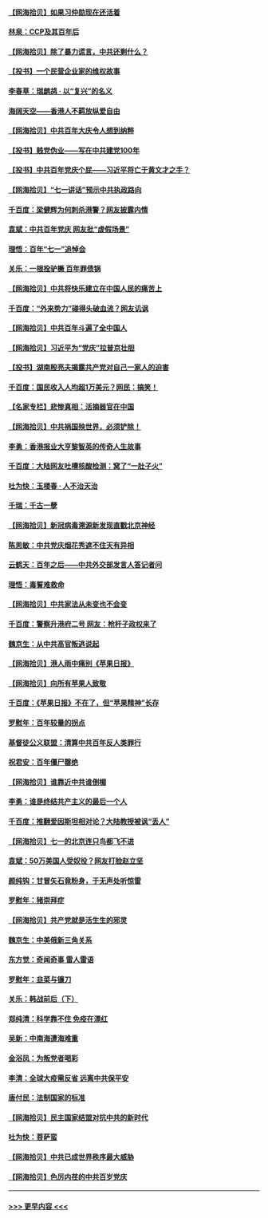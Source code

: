 #### [【网海拾贝】如果习仲勋现在还活着](../pages/nsc993/n13073410.md?t=07072001) 
#### [林泉：CCP及其百年后](../pages/nsc993/n13073226.md?t=07072001) 
#### [【网海拾贝】除了暴力谎言，中共还剩什么？](../pages/nsc993/n13071082.md?t=07072001) 
#### [【投书】一个民营企业家的维权故事](../pages/nsc993/n13070932.md?t=07072001) 
#### [李春草：瑞鹧鸪 · 以“复兴”的名义](../pages/nsc993/n13069984.md?t=07072001) 
#### [海阔天空——香港人不羁放纵爱自由](../pages/nsc993/n13069407.md?t=07072001) 
#### [【网海拾贝】中共百年大庆令人想到纳粹](../pages/nsc993/n13068483.md?t=07072001) 
#### [【投书】贱党伪业——写在中共建党100年](../pages/nsc993/n13067843.md?t=07072001) 
#### [【投书】中共百年党庆个屁——习近平将亡于黄文才之手？](../pages/nsc993/n13067425.md?t=07072001) 
#### [【网海拾贝】“七一讲话”预示中共执政路向](../pages/nsc993/n13066434.md?t=07072001) 
#### [千百度：梁健辉为何刺杀港警？网友披露内情](../pages/nsc993/n13066979.md?t=07072001) 
#### [袁斌：中共百年党庆 网友批“虚假场景”](../pages/nsc993/n13066385.md?t=07072001) 
#### [理悟：百年“七一”追悼会](../pages/nsc993/n13066106.md?t=07072001) 
#### [关乐：一根拴驴橛 百年罪债锅](../pages/nsc993/n13066089.md?t=07072001) 
#### [【网海拾贝】中共将快乐建立在中国人民的痛苦上](../pages/nsc993/n13064939.md?t=07072001) 
#### [千百度：“外来势力”碰得头破血流？网友讥讽](../pages/nsc993/n13064878.md?t=07072001) 
#### [【网海拾贝】中共百年斗遍了全中国人](../pages/nsc993/n13060020.md?t=07072001) 
#### [【网海拾贝】习近平为“党庆”拉普京壮胆](../pages/nsc993/n13057781.md?t=07072001) 
#### [【投书】湖南殷亮夫揭露共产党对自己一家人的迫害](../pages/nsc993/n13057744.md?t=07072001) 
#### [千百度：国民收入人均超1万美元？网民：搞笑！](../pages/nsc993/n13057692.md?t=07072001) 
#### [【名家专栏】悲惨真相：活摘器官在中国](../pages/nsc993/n13056611.md?t=07072001) 
#### [【网海拾贝】中共祸国殃世界，必须铲除！](../pages/nsc993/n13056011.md?t=07072001) 
#### [李勇：香港报业大亨黎智英的传奇人生故事](../pages/nsc993/n13055258.md?t=07072001) 
#### [千百度：大陆网友吐槽核酸检测：窝了“一肚子火”](../pages/nsc993/n13055194.md?t=07072001) 
#### [吐为快：玉楼春 · 人不治天治](../pages/nsc993/n13054028.md?t=07072001) 
#### [千瑞：千古一孽](../pages/nsc993/n13054016.md?t=07072001) 
#### [【网海拾贝】新冠病毒溯源新发现直戳北京神经](../pages/nsc993/n13052425.md?t=07072001) 
#### [陈思敏：中共党庆烟花秀遮不住天有异相](../pages/nsc993/n13052020.md?t=07072001) 
#### [云鹤天：百年之后——中共外交部发言人答记者问](../pages/nsc993/n13051604.md?t=07072001) 
#### [理悟：毒誓难救命](../pages/nsc993/n13051601.md?t=07072001) 
#### [【网海拾贝】中共家法从未变也不会变](../pages/nsc993/n13050366.md?t=07072001) 
#### [千百度：警察升港府二号 网友：枪杆子政权来了](../pages/nsc993/n13050261.md?t=07072001) 
#### [魏京生：从中共高官叛逃说起](../pages/nsc993/n13048997.md?t=07072001) 
#### [【网海拾贝】港人雨中痛别《苹果日报》](../pages/nsc993/n13048941.md?t=07072001) 
#### [【网海拾贝】向所有苹果人致敬](../pages/nsc993/n13046795.md?t=07072001) 
#### [千百度：《苹果日报》不在了，但“苹果精神”长存](../pages/nsc993/n13046703.md?t=07072001) 
#### [罗慰年：百年较量的拐点](../pages/nsc993/n13046542.md?t=07072001) 
#### [基督徒公义联盟：清算中共百年反人类罪行](../pages/nsc993/n13046499.md?t=07072001) 
#### [祝君安：百年僵尸罄绝](../pages/nsc993/n13045595.md?t=07072001) 
#### [【网海拾贝】谁靠近中共谁倒楣](../pages/nsc993/n13044667.md?t=07072001) 
#### [李勇：谁是终结共产主义的最后一个人](../pages/nsc993/n13044397.md?t=07072001) 
#### [千百度：推翻爱因斯坦相对论？大陆教授被讽“丢人”](../pages/nsc993/n13043908.md?t=07072001) 
#### [【网海拾贝】七一的北京连只鸟都飞不进](../pages/nsc993/n13041377.md?t=07072001) 
#### [袁斌：50万美国人受奴役？网友打脸赵立坚](../pages/nsc993/n13041330.md?t=07072001) 
#### [颜纯钩：甘冒矢石竟粉身，于无声处听惊雷](../pages/nsc993/n13041140.md?t=07072001) 
#### [罗慰年：猪崇拜症](../pages/nsc993/n13041071.md?t=07072001) 
#### [【网海拾贝】共产党就是活生生的邪灵](../pages/nsc993/n13036627.md?t=07072001) 
#### [魏京生：中美俄新三角关系](../pages/nsc993/n13035986.md?t=07072001) 
#### [东方觉：奇闻奇事 雷人雷语](../pages/nsc993/n13035878.md?t=07072001) 
#### [罗慰年：韭菜与镰刀](../pages/nsc993/n13034374.md?t=07072001) 
#### [关乐：韩战前后（下）](../pages/nsc993/n13034113.md?t=07072001) 
#### [郑纯清：科学靠不住 免疫在漂红](../pages/nsc993/n13034093.md?t=07072001) 
#### [吴新：中南海遭海难重](../pages/nsc993/n13034084.md?t=07072001) 
#### [金浴凤：为叛党者喝彩](../pages/nsc993/n13034058.md?t=07072001) 
#### [李清：全球大疫需反省 远离中共保平安](../pages/nsc993/n13033784.md?t=07072001) 
#### [唐付民：法制国家的标准](../pages/nsc993/n13032944.md?t=07072001) 
#### [【网海拾贝】民主国家结盟对抗中共的新时代](../pages/nsc993/n13031717.md?t=07072001) 
#### [吐为快：菩萨蛮](../pages/nsc993/n13030033.md?t=07072001) 
#### [【网海拾贝】中共已成世界秩序最大威胁](../pages/nsc993/n13028138.md?t=07072001) 
#### [【网海拾贝】色厉内荏的中共百岁党庆](../pages/nsc993/n13025582.md?t=07072001) 

----
#### [ >>> 更早内容 <<< ](../indexes/nsc993-earlier.md)
